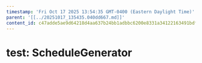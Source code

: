 ```yaml
---
timestamp: 'Fri Oct 17 2025 13:54:35 GMT-0400 (Eastern Daylight Time)'
parent: '[[../20251017_135435.040dd667.md]]'
content_id: c47adde5ae9d64218d4aa637b24bb1adbbc6200e8331a34122163491bdf0e2f5
---
```


# test: ScheduleGenerator
